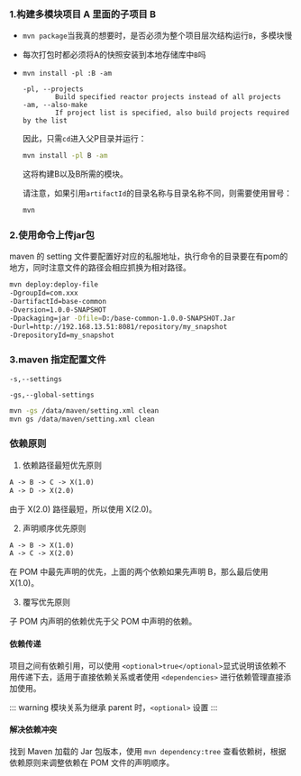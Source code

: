 ### 1.构建多模块项目 A 里面的子项目 B

- `mvn package`当我真的想要时，是否必须为整个项目层次结构运行`B`，多模块慢

- 每次打包时都必须将A的快照安装到本地存储库中`B`吗

- `mvn install -pl :B -am` 

  ```
  -pl, --projects
          Build specified reactor projects instead of all projects
  -am, --also-make
          If project list is specified, also build projects required by the list
  ```

  因此，只需`cd`进入父P目录并运行：

  ```sh
  mvn install -pl B -am
  ```

  这将构建B以及B所需的模块。

  请注意，如果引用`artifactId`的目录名称与目录名称不同，则需要使用冒号：

  ```sh
  mvn
  ```



### 2.使用命令上传jar包

maven 的 setting 文件要配置好对应的私服地址，执行命令的目录要在有pom的地方，同时注意文件的路径会相应抓换为相对路径。

```sh
mvn deploy:deploy-file 
-DgroupId=com.xxx
-DartifactId=base-common 
-Dversion=1.0.0-SNAPSHOT 
-Dpackaging=jar -Dfile=D:/base-common-1.0.0-SNAPSHOT.Jar 
-Durl=http://192.168.13.51:8081/repository/my_snapshot 
-DrepositoryId=my_snapshot
```

### 3.maven 指定配置文件

`-s,--settings`

`-gs,--global-settings`

```sh
mvn -gs /data/maven/setting.xml clean
mvn gs /data/maven/setting.xml clean
```



### 依赖原则

1. 依赖路径最短优先原则

```html
A -> B -> C -> X(1.0)
A -> D -> X(2.0)
```

由于 X(2.0) 路径最短，所以使用 X(2.0)。

2. 声明顺序优先原则

```html
A -> B -> X(1.0)
A -> C -> X(2.0)
```

在 POM 中最先声明的优先，上面的两个依赖如果先声明 B，那么最后使用 X(1.0)。

3. 覆写优先原则

子 POM 内声明的依赖优先于父 POM 中声明的依赖。

#### 依赖传递

项目之间有依赖引用，可以使用 `<optional>true</optional>`显式说明该依赖不用传递下去，适用于直接依赖关系或者使用 `<dependencies>` 进行依赖管理直接添加使用。

::: warning
模块关系为继承 parent 时，`<optional>` 设置
:::



#### 解决依赖冲突

找到 Maven 加载的 Jar 包版本，使用 `mvn dependency:tree` 查看依赖树，根据依赖原则来调整依赖在 POM 文件的声明顺序。